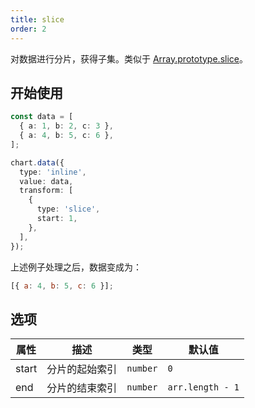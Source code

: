 ```yaml
---
title: slice
order: 2
---
```


对数据进行分片，获得子集。类似于 [Array.prototype.slice](https://developer.mozilla.org/en-US/docs/Web/JavaScript/Reference/Global_Objects/Array/slice)。

## 开始使用

```ts
const data = [
  { a: 1, b: 2, c: 3 },
  { a: 4, b: 5, c: 6 },
];

chart.data({
  type: 'inline',
  value: data,
  transform: [
    {
      type: 'slice',
      start: 1,
    },
  ],
});
```

上述例子处理之后，数据变成为：

```js
[{ a: 4, b: 5, c: 6 }];
```

## 选项

| 属性  | 描述           | 类型     | 默认值           |
| ----- | -------------- | -------- | ---------------- |
| start | 分片的起始索引 | `number` | `0`              |
| end   | 分片的结束索引 | `number` | `arr.length - 1` |
